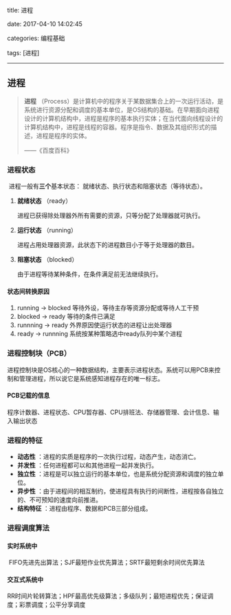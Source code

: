 title: 进程

date: 2017-04-10 14:02:45

categories: 编程基础

tags: [进程]

---

## 进程

> **进程** （Process）是计算机中的程序关于某数据集合上的一次运行活动，是系统进行资源分配和调度的基本单位，是OS结构的基础。在早期面向进程设计的计算机结构中，进程是程序的基本执行实体；在当代面向线程设计的计算机结构中，进程是线程的容器。程序是指令、数据及其组织形式的描述，进程是程序的实体。
>
> ——《百度百科》

### 进程状态

​	进程一般有**三个**基本状态： 就绪状态、执行状态和阻塞状态（等待状态）。

1. **就绪状态** （ready）

   进程已获得除处理器外所有需要的资源，只等分配了处理器就可执行。

2. **运行状态** （running）

   进程占用处理器资源，此状态下的进程数目小于等于处理器的数目。

3. **阻塞状态** （blocked）

   由于进程等待某种条件，在条件满足前无法继续执行。

#### 状态间转换原因

1. running -> blocked 等待外设，等待主存等资源分配或等待人工干预
2. blocked -> ready 等待的条件已满足
3. runnning -> ready 外界原因使运行状态的进程让出处理器
4. ready -> runnning 系统按某种策略选中ready队列中某个进程

### 进程控制块（PCB）

​	进程控制块是OS核心的一种数据结构，主要表示进程状态。系统可以用PCB来控制和管理进程，所以说它是系统感知进程存在的唯一标志。

#### PCB记载的信息

​	程序计数器、进程状态、CPU暂存器、CPU排班法、存储器管理、会计信息、输入输出状态

### 进程的特征

* **动态性** ：进程的实质是程序的一次执行过程，动态产生，动态消亡。
* **并发性** ：任何进程都可以和其他进程一起并发执行。
* **独立性** ：进程是可以独立运行的基本单位，也是系统分配资源和调度的独立单位。
* **异步性** ：由于进程间的相互制约，使进程具有执行的间断性，进程按各自独立的、不可预知的速度向前推进。
* **结构特征** ：进程由程序、数据和PCB三部分组成。

### 进程调度算法

#### 实时系统中

​	FIFO先进先出算法；SJF最短作业优先算法；SRTF最短剩余时间优先算法

#### 交互式系统中

​	RR时间片轮转算法；HPF最高优先级算法；多级队列；最短进程优先；保证调度；彩票调度；公平分享调度